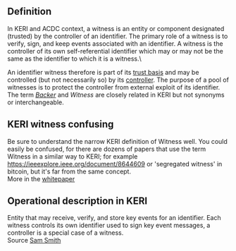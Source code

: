 ## Definition
In KERI and ACDC context, a witness is an entity or component designated (trusted) by the controller of an identifier. The primary role of a witness is to verify, sign, and keep events associated with an identifier. A witness is the controller of its own self-referential identifier which may or may not be the same as the identifier to which it is a witness.\

An identifier witness therefore is part of its [trust basis](trust-domain.md) and may be controlled (but not necessarily so) by its [controller](controller.md). The purpose of a pool of witnesses is to protect the controller from external exploit of its identifier.\
The term _[Backer](backer.md)_ and _Witness_ are closely related in KERI but not synonyms or interchangeable.

## KERI witness confusing
Be sure to understand the narrow KERI definition of Witness well. You could easily be confused, for there are dozens of papers that use the term Witness in a similar way to KERI; for example https://ieeexplore.ieee.org/document/8644609 or 'segregated witness' in bitcoin, but it's far from the same concept.\
More in the [whitepaper](https://github.com/SmithSamuelM/Papers/blob/master/whitepapers/KERI_WP_2.x.web.pdf)

## Operational description in KERI
Entity that may receive, verify, and store key events for an identifier. Each witness controls its own identifier used to sign key event messages, a controller is a special case of a witness.\
Source [Sam Smith](https://github.com/WebOfTrust/ietf-keri/blob/main/draft-ssmith-keri.md#basic-terminology)